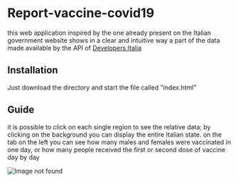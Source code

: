 # Report-vaccine-covid19

this web application inspired by the one already present on the Italian government website shows in a clear and intuitive way a part of the data made available by the API of [Developers Italia](https://github.com/italia)

## Installation

Just download the directory and start the file called "index.html"

## Guide

it is possible to click on each single region to see the relative data; by clicking on the background you can display the entire Italian state.
on the tab on the left you can see how many males and females were vaccinated in one day, or how many people received the first or second dose of vaccine day by day

![Image not found](https://lucagiannilivigni.it/assets/img/programs/vaccini.jpg)

